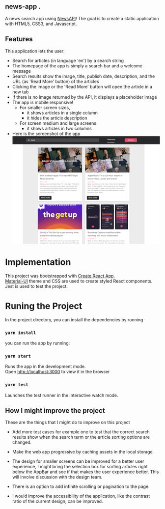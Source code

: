 ## news-app . 
 A news search app using [NewsAPI](https://newsapi.org)! The goal is to create a static application with HTML5, CSS3, and Javascript. 

 ## Features
  This application lets the user:
  - Search for articles (in language 'en') by a search string 
  - The homepage of the app is simply a search bar and a welcome message
  - Search results show the image, title, publish date, description, and the URL (as 'Read More' button) of the articles
  - Clicking the image or the 'Read More' button will open the article in a new tab 
  - If  there is no image returned by the API, it displays a placeholder image
  - The app is mobile responsive! 
     - For smaller screen sizes,
        -  it shows articles in a single column 
        -  it hides the article description
     - For screen medium and large screens
        -  it shows articles in two columns   
  - Here is the screenshot of the app
   ![With Search Results](ScreenShot.png)

# Implementation
This project was bootstrapped with [Create React App](https://github.com/facebook/create-react-app).\
 [Material-UI](https://material-ui.com/) theme and CSS are used to create styled React components.\
 Jest is used to test the project.

# Runing the Project

In the project directory, you can install the dependencies by running

### `yarn install`

you can run the app by running:

### `yarn start`

Runs the app in the development mode.\
Open [http://localhost:3000](http://localhost:3000) to view it in the browser

### `yarn test`

Launches the test runner in the interactive watch mode.

## How I might improve the project

These are the things that I might do to improve on this project

- Add more test cases  for example one to test that the correct search results show when the search term or the article sorting options are changed.

- Make the web app progressive by caching assets in the local storage.

- The design for smaller screens can be improved for a better user experience, I might bring the selection box for sorting articles right below the AppBar and see if that makes the user experience better. This will involve discussion with the design team.

- There is an option to add infinite scrolling or pagination to the page.

- I would improve the accessibility of the application, like the contrast ratio of the current design, can be improved.
